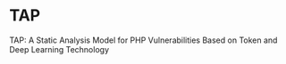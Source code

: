 # TAP
TAP: A Static Analysis Model for PHP Vulnerabilities Based on Token and Deep Learning Technology

